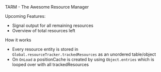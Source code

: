 TARM - The Awesome Resource Manager



Upcoming Features:
 - Signal output for all remaining resources
 - Overview of total resources left




How it works

 - Every resource entity is stored in `Global.resourceTracker.trackedResources` as an unordered table/object
 - On `OnLoad` a positionCache is created by using `Object.entries` which is looped over with all trackedResources

